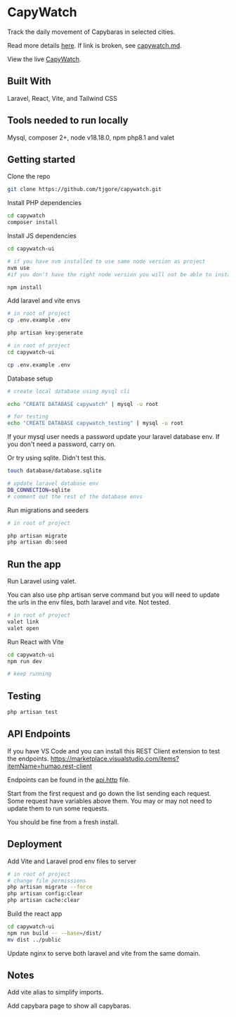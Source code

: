 # CapyWatch

Track the daily movement of Capybaras in selected cities.

Read more details [here](https://gist.github.com/damiani/15179139347b909edd280d04a94fa972).
If link is broken, see [capywatch.md](capywatch.md).

View the live [CapyWatch](https://capywatch.tjwgore.com/).

## Built With

Laravel, React, Vite, and Tailwind CSS

## Tools needed to run locally

Mysql, composer 2+, node v18.18.0, npm
php8.1 and valet

## Getting started

Clone the repo

```bash
git clone https://github.com/tjgore/capywatch.git
```

Install PHP dependencies

```bash
cd capywatch
composer install

```

Install JS dependencies

```bash
cd capywatch-ui

# if you have nvm installed to use same node version as project
nvm use
#if you don't have the right node version you will not be able to install dependencies

npm install

```

Add laravel and vite envs

```bash
# in root of project
cp .env.example .env

php artisan key:generate

```

```bash
# in root of project
cd capywatch-ui

cp .env.example .env
```

Database setup

```bash
# create local database using mysql cli

echo "CREATE DATABASE capywatch" | mysql -u root

# for testing
echo "CREATE DATABASE capywatch_testing" | mysql -u root
```

If your mysql user needs a password update your laravel database env.
If you don't need a password, carry on.

Or try using sqlite. Didn't test this.
```bash
touch database/database.sqlite

# update laravel database env
DB_CONNECTION=sqlite
# comment out the rest of the database envs

```

Run migrations and seeders

```bash
# in root of project

php artisan migrate
php artisan db:seed
```

## Run the app

Run Laravel using valet.

You can also use php artisan serve command but you will need to update the urls in the env files, both laravel and vite. Not tested.

```bash
# in root of project
valet link
valet open
```

Run React with Vite

```bash
cd capywatch-ui
npm run dev

# keep running
```

## Testing

```bash
php artisan test
```

## API Endpoints

If you have VS Code and you can install this REST Client extension to test the endpoints.
https://marketplace.visualstudio.com/items?itemName=humao.rest-client

Endpoints can be found in the [api.http](api.http) file.

Start from the first request and go down the list sending each request.
Some request have variables above them. You may or may not need to update them to run some requests.

You should be fine from a fresh install.

## Deployment

Add Vite and Laravel prod env files to server

```bash
# in root of project
# change file permissions
php artisan migrate --force
php artisan config:clear
php artisan cache:clear
```

Build the react app

```bash
cd capywatch-ui
npm run build -- --base=/dist/
mv dist ../public
```

Update nginx to serve both laravel and vite from the same domain.

## Notes

Add vite alias to simplify imports.

Add capybara page to show all capybaras.